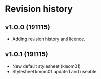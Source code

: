 Revision history
================

v1.0.0 (191115)
---------------

* Adding revision history and licence.

v1.0.1 (191115)
---------------

* New default stylesheet (kmom01)
* Stylesheet kmom01 updated and useable